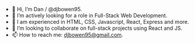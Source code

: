 - 👋 Hi, I’m Dan / @djbowen95.
- 👀 I’m actively looking for a role in Full-Stack Web Development.
- 🌱 I am experienced in HTML, CSS, Javascript, React, Express and more.
- 💞️ I’m looking to collaborate on full-stack projects using React and JS.
- 📫 How to reach me: djbowen95@gmail.com.
